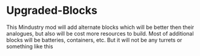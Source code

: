 # Upgraded-Blocks
This Mindustry mod will add alternate blocks which will be better then their analogues, but also will be cost more resources to build.
Most of additional blocks will be batteries, containers, etc. 
But it will not be any turrets or something like this 
